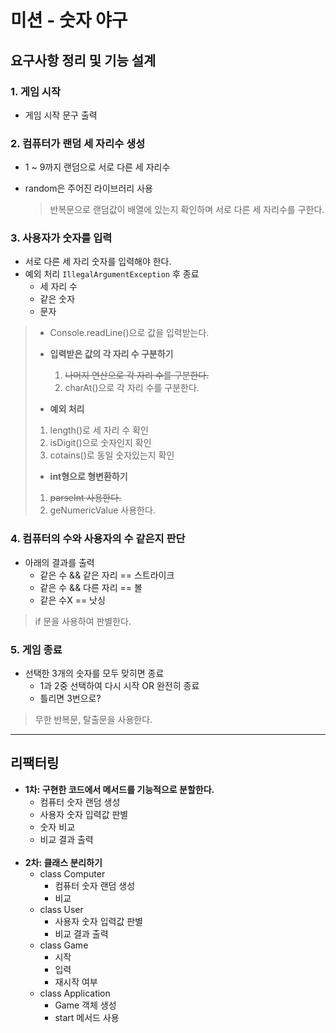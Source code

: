 # 미션 - 숫자 야구

## 요구사항 정리 및 기능 설계

### 1. **게임 시작**
- 게임 시작 문구 출력
     
### 2. **컴퓨터가 랜덤 세 자리수 생성**
- 1 ~ 9까지 랜덤으로 서로 다른 세 자리수 
- random은 주어진 라이브러리 사용
   
   > 반복문으로 랜덤값이 배열에 있는지 확인하며 서로 다른 세 자리수를 구한다.
     
### 3. **사용자가 숫자를 입력**
- 서로 다른 세 자리 숫자를 입력해야 한다.
- 예외 처리 `IllegalArgumentException` 후 종료
  - 세 자리 수
  - 같은 숫자
  - 문자
  
>- Console.readLine()으로 값을 입력받는다. 
>
> 
>- **입력받은 값의 각 자리 수 구분하기**
>   1. ~~나머지 연산으로 각 자리 수를 구분한다.~~
>   2. charAt()으로 각 자리 수를 구분한다.
>   
> 
>- **예외 처리**
>  1. length()로 세 자리 수 확인
>  2. isDigit()으로 숫자인지 확인
>  3. cotains()로 동일 숫자있는지 확인
> 
> 
>- **int형으로 형변환하기**
>  1. ~~parseInt 사용한다.~~
>  2. geNumericValue 사용한다.



### 4. **컴퓨터의 수와 사용자의 수 같은지 판단**
- 아래의 결과를 출력
  - 같은 수 && 같은 자리 == 스트라이크
  - 같은 수 && 다른 자리 == 볼
  - 같은 수X == 낫싱
   
> if 문을 사용하여 판별한다.

### 5. **게임 종료**
- 선택한 3개의 숫자를 모두 맞히면 종료
  - 1과 2중 선택하여 다시 시작 OR 완전히 종료
  - 틀리면 3번으로?

> 무한 반복문, 탈출문을 사용한다.

---
## 리팩터링

- **1차: 구현한 코드에서 메서드를 기능적으로 분할한다.**
  - 컴퓨터 숫자 랜덤 생성
  - 사용자 숫자 입력값 판별
  - 숫자 비교
  - 비교 결과 출력
<br><br>
- **2차: 클래스 분리하기**
  - class Computer
    - 컴퓨터 숫자 랜덤 생성
    - 비교
  - class User
    - 사용자 숫자 입력값 판별
    - 비교 결과 출력
  - class Game
    - 시작
    - 입력
    - 재시작 여부
  - class Application
    - Game 객체 생성
    - start 메서드 사용
    